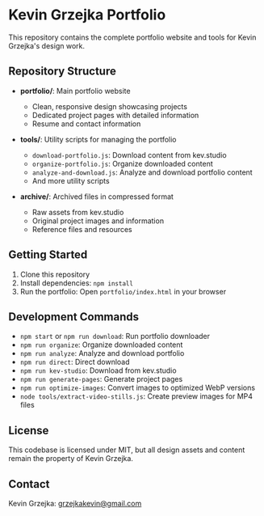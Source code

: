 # Kevin Grzejka Portfolio

This repository contains the complete portfolio website and tools for Kevin Grzejka's design work.

## Repository Structure

- **portfolio/**: Main portfolio website
  - Clean, responsive design showcasing projects
  - Dedicated project pages with detailed information
  - Resume and contact information
  
- **tools/**: Utility scripts for managing the portfolio
  - `download-portfolio.js`: Download content from kev.studio
  - `organize-portfolio.js`: Organize downloaded content
  - `analyze-and-download.js`: Analyze and download portfolio content
  - And more utility scripts
  
- **archive/**: Archived files in compressed format
  - Raw assets from kev.studio
  - Original project images and information
  - Reference files and resources

## Getting Started

1. Clone this repository
2. Install dependencies: `npm install`
3. Run the portfolio: Open `portfolio/index.html` in your browser

## Development Commands

- `npm start` or `npm run download`: Run portfolio downloader
- `npm run organize`: Organize downloaded content
- `npm run analyze`: Analyze and download portfolio
- `npm run direct`: Direct download
- `npm run kev-studio`: Download from kev.studio
- `npm run generate-pages`: Generate project pages
- `npm run optimize-images`: Convert images to optimized WebP versions
- `node tools/extract-video-stills.js`: Create preview images for MP4 files

## License

This codebase is licensed under MIT, but all design assets and content remain the property of Kevin Grzejka.

## Contact

Kevin Grzejka: grzejkakevin@gmail.com

